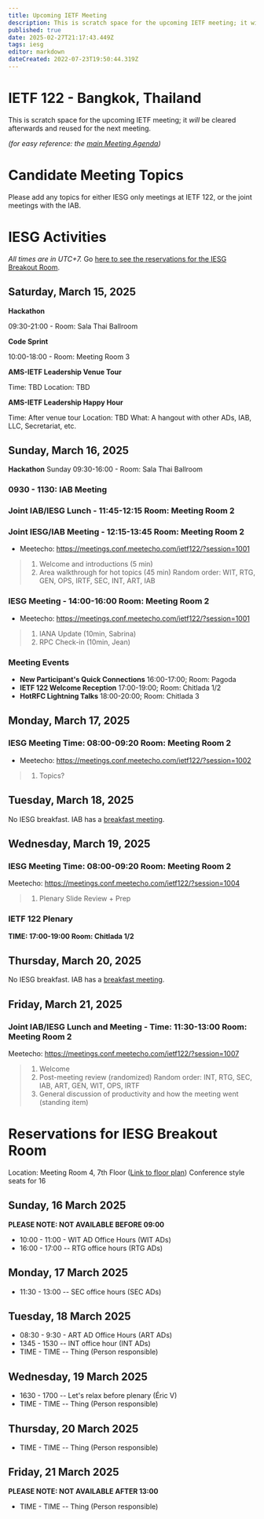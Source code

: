 ```yaml
---
title: Upcoming IETF Meeting
description: This is scratch space for the upcoming IETF meeting; it will be cleared afterwards and reused for the next meeting.
published: true
date: 2025-02-27T21:17:43.449Z
tags: iesg
editor: markdown
dateCreated: 2022-07-23T19:50:44.319Z
---
```


# IETF 122 - Bangkok, Thailand
This is scratch space for the upcoming IETF meeting; it *will* be cleared afterwards and reused for the next meeting. 

*(for easy reference: the [main Meeting Agenda](https://datatracker.ietf.org/meeting/agenda/))*

# Candidate Meeting Topics
Please add any topics for either IESG only meetings at IETF 122, or the joint meetings with the IAB.




# IESG Activities
*All times are in UTC+7.* Go [here to see the reservations for the IESG Breakout Room](#IESGBreakoutRoom).

## Saturday, March 15, 2025

**Hackathon**

09:30-21:00 - Room: Sala Thai Ballroom

**Code Sprint**

10:00-18:00 - Room: Meeting Room 3
 

**AMS-IETF Leadership Venue Tour**

Time: TBD
Location: TBD

**AMS-IETF Leadership Happy Hour**

Time: After venue tour
Location: TBD
What: A hangout with other ADs, IAB, LLC, Secretariat, etc.

## Sunday, March 16, 2025

 **Hackathon**
 Sunday 09:30-16:00 - Room: Sala Thai Ballroom
  

### 0930 - 1130: IAB Meeting

### Joint IAB/IESG Lunch - 11:45-12:15 Room: Meeting Room 2

### Joint IESG/IAB Meeting - 12:15-13:45 Room: Meeting Room 2

* Meetecho: https://meetings.conf.meetecho.com/ietf122/?session=1001
>1. Welcome and introductions (5 min)
>2. Area walkthrough for hot topics (45 min)
    Random order: WIT, RTG, GEN, OPS, IRTF, SEC, INT, ART, IAB


### IESG Meeting - 14:00-16:00 Room: Meeting Room 2

* Meetecho: https://meetings.conf.meetecho.com/ietf122/?session=1001

>1.  IANA Update (10min, Sabrina)
>2.  RPC Check-in (10min, Jean)

### Meeting Events

- **New Participant's Quick Connections** 16:00-17:00; Room: Pagoda
- **IETF 122 Welcome Reception** 17:00-19:00; Room: Chitlada 1/2
- **HotRFC Lightning Talks** 18:00-20:00; Room: Chitlada 3



## Monday, March 17, 2025

### IESG Meeting Time: 08:00-09:20  Room: Meeting Room 2

* Meetecho: https://meetings.conf.meetecho.com/ietf122/?session=1002
>1. Topics?

 
## Tuesday, March 18, 2025


No IESG breakfast. IAB has a [breakfast meeting](https://wiki.ietf.org/group/iab/Agenda122).


  
## Wednesday, March 19, 2025
### IESG Meeting Time: 08:00-09:20  Room: Meeting Room 2

Meetecho: https://meetings.conf.meetecho.com/ietf122/?session=1004


>1. Plenary Slide Review + Prep


### IETF 122 Plenary 
**TIME: 17:00-19:00 
Room: Chitlada 1/2**
&nbsp;
## Thursday, March 20, 2025

No IESG breakfast. IAB has a [breakfast meeting](https://wiki.ietf.org/group/iab/Agenda122).

## Friday, March 21, 2025

### Joint IAB/IESG Lunch and Meeting - Time: 11:30-13:00 Room: Meeting Room 2

Meetecho: https://meetings.conf.meetecho.com/ietf122/?session=1007


> 1. Welcome
> 2. Post-meeting review (randomized)
    Random order: INT, RTG, SEC, IAB, ART, GEN, WIT, OPS, IRTF
> 3. General discussion of productivity and how the meeting went (standing item)


# <a id="IESGBreakoutRoom"></a>Reservations for IESG Breakout Room

Location: Meeting Room 4, 7th Floor ([Link to floor plan](https://datatracker.ietf.org/meeting/122/floor-plan?room=meeting-room-4))
Conference style seats for 16

## Sunday, 16 March 2025
**PLEASE NOTE: NOT AVAILABLE BEFORE 09:00**

* 10:00 - 11:00 - WIT AD Office Hours (WIT ADs)
* 16:00 - 17:00 -- RTG office hours (RTG ADs)

## Monday, 17 March 2025

* 11:30 - 13:00 -- SEC office hours (SEC ADs)


## Tuesday, 18 March 2025

* 08:30 - 9:30 - ART AD Office Hours (ART ADs)
* 1345 - 1530 -- INT office hour (INT ADs)
* TIME - TIME -- Thing (Person responsible)


## Wednesday, 19 March 2025

* 1630 - 1700 -- Let's relax before plenary (Éric V)
* TIME - TIME -- Thing (Person responsible)


## Thursday, 20 March 2025

* TIME - TIME -- Thing (Person responsible)


## Friday, 21 March 2025
**PLEASE NOTE: NOT AVAILABLE AFTER 13:00**

* TIME - TIME -- Thing (Person responsible)



